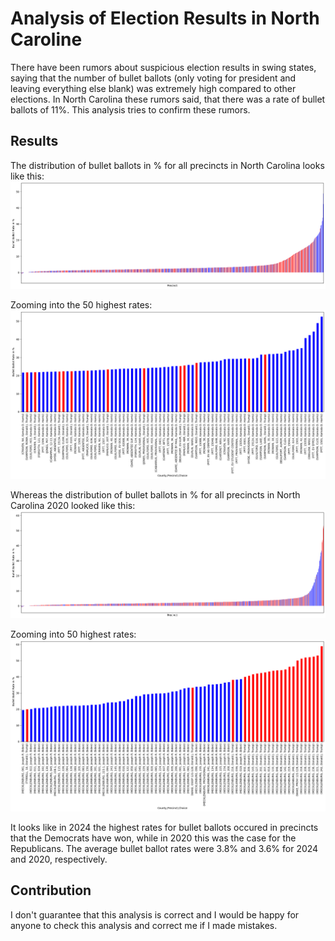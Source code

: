 # Analysis of Election Results in North Caroline

There have been rumors about suspicious election results in swing states, saying that the number of bullet ballots (only voting for president and leaving everything else blank) was extremely high compared to other elections. In North Carolina these rumors said, that there was a rate of bullet ballots of 11%. This analysis tries to confirm these rumors.

## Results

The distribution of bullet ballots in % for all precincts in North Carolina looks like this:
![Bullet ballot rates per Precinct 2024](images/SortedBulletBallotRates2024.png)

Zooming into the 50 highest rates:
![50 highest bullet ballot rates per Precinct 2024](images/SortedBulletBallotRates50Highest2024.png)

Whereas the distribution of bullet ballots in % for all precincts in North Carolina 2020 looked like this:
![Bullet ballot rates per precinct 2020](images/SortedBulletBallotRates2020.png)

Zooming into 50 highest rates:
![50 highest bullet ballot rates per Precinct 2024](images/SortedBulletBallotRates50Highest2020.png)

It looks like in 2024 the highest rates for bullet ballots occured in precincts that the Democrats have won, while in 2020 this was the case for the Republicans. The average bullet ballot rates were 3.8% and 3.6% for 2024 and 2020, respectively.

## Contribution

I don't guarantee that this analysis is correct and I would be happy for anyone to check this analysis and correct me if I made mistakes.
